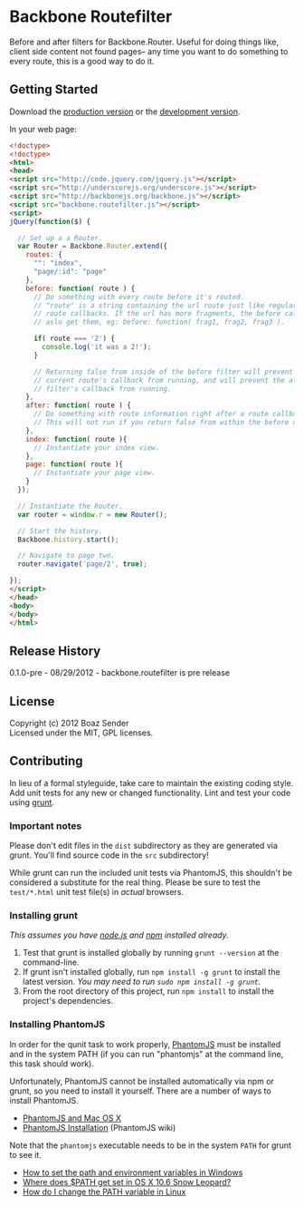# Backbone Routefilter

Before and after filters for Backbone.Router. Useful for doing things like, client side content not found pages– any time you want to do something to every route, this is a good way to do it.

## Getting Started
Download the [production version][min] or the [development version][max].

[min]: https://raw.github.com/boazsender/backbone.routefilter/master/dist/backbone.routefilter.min.js
[max]: https://raw.github.com/boazsender/backbone.routefilter/master/dist/backbone.routefilter.js

In your web page:

```html
<!doctype>
<!doctype>
<html>
<head>
<script src="http://code.jquery.com/jquery.js"></script>
<script src="http://underscorejs.org/underscore.js"></script>
<script src="http://backbonejs.org/backbone.js"></script>
<script src="backbone.routefilter.js"></script>
<script>
jQuery(function($) {

  // Set up a a Router.
  var Router = Backbone.Router.extend({
    routes: {
      "": "index",
      "page/:id": "page"
    },
    before: function( route ) {
      // Do something with every route before it's routed.
      // "route" is a string containing the url route just like regular Backbone
      // route callbacks. If the url has more fragments, the before callback will
      // aslo get them, eg: before: function( frag1, frag2, frag3 ).

      if( route === '2') {
        console.log('it was a 2!');
      }

      // Returning false from inside of the before filter will prevent the
      // current route's callback from running, and will prevent the after
      // filter's callback from running.
    },
    after: function( route ) {
      // Do something with route information right after a route callback has occured.
      // This will not run if you return false from within the before callback.
    },
    index: function( route ){
      // Instantiate your index view.
    },
    page: function( route ){
      // Instantiate your page view.
    }        
  });

  // Instantiate the Router.
  var router = window.r = new Router();

  // Start the history.
  Backbone.history.start();

  // Navigate to page two.
  router.navigate('page/2', true);

});
</script>
</head>
<body>
</body>
</html>
```

## Release History
0.1.0-pre - 08/29/2012 - backbone.routefilter is pre release

## License
Copyright (c) 2012 Boaz Sender  
Licensed under the MIT, GPL licenses.

## Contributing
In lieu of a formal styleguide, take care to maintain the existing coding style. Add unit tests for any new or changed functionality. Lint and test your code using [grunt](https://github.com/cowboy/grunt).

### Important notes
Please don't edit files in the `dist` subdirectory as they are generated via grunt. You'll find source code in the `src` subdirectory!

While grunt can run the included unit tests via PhantomJS, this shouldn't be considered a substitute for the real thing. Please be sure to test the `test/*.html` unit test file(s) in _actual_ browsers.

### Installing grunt
_This assumes you have [node.js](http://nodejs.org/) and [npm](http://npmjs.org/) installed already._

1. Test that grunt is installed globally by running `grunt --version` at the command-line.
1. If grunt isn't installed globally, run `npm install -g grunt` to install the latest version. _You may need to run `sudo npm install -g grunt`._
1. From the root directory of this project, run `npm install` to install the project's dependencies.

### Installing PhantomJS

In order for the qunit task to work properly, [PhantomJS](http://www.phantomjs.org/) must be installed and in the system PATH (if you can run "phantomjs" at the command line, this task should work).

Unfortunately, PhantomJS cannot be installed automatically via npm or grunt, so you need to install it yourself. There are a number of ways to install PhantomJS.

* [PhantomJS and Mac OS X](http://ariya.ofilabs.com/2012/02/phantomjs-and-mac-os-x.html)
* [PhantomJS Installation](http://code.google.com/p/phantomjs/wiki/Installation) (PhantomJS wiki)

Note that the `phantomjs` executable needs to be in the system `PATH` for grunt to see it.

* [How to set the path and environment variables in Windows](http://www.computerhope.com/issues/ch000549.htm)
* [Where does $PATH get set in OS X 10.6 Snow Leopard?](http://superuser.com/questions/69130/where-does-path-get-set-in-os-x-10-6-snow-leopard)
* [How do I change the PATH variable in Linux](https://www.google.com/search?q=How+do+I+change+the+PATH+variable+in+Linux)
